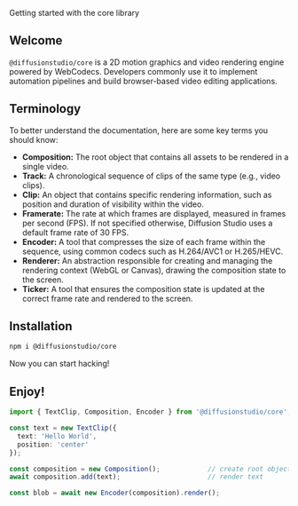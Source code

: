 Getting started with the core library

## Welcome

`@diffusionstudio/core` is a 2D motion graphics and video rendering engine powered by WebCodecs. Developers commonly use it to implement automation pipelines and build browser-based video editing applications.

## Terminology

To better understand the documentation, here are some key terms you should know:

- **Composition:** The root object that contains all assets to be rendered in a single video.
- **Track:** A chronological sequence of clips of the same type (e.g., video clips).
- **Clip:** An object that contains specific rendering information, such as position and duration of visibility within the video.
- **Framerate:** The rate at which frames are displayed, measured in frames per second (FPS). If not specified otherwise, Diffusion Studio uses a default frame rate of 30 FPS.
- **Encoder:** A tool that compresses the size of each frame within the sequence, using common codecs such as H.264/AVC1 or H.265/HEVC.
- **Renderer:** An abstraction responsible for creating and managing the rendering context (WebGL or Canvas), drawing the composition state to the screen.
- **Ticker:** A tool that ensures the composition state is updated at the correct frame rate and rendered to the screen.

## Installation

```sh
npm i @diffusionstudio/core
```

Now you can start hacking!

## Enjoy!

```typescript
import { TextClip, Composition, Encoder } from '@diffusionstudio/core';

const text = new TextClip({
  text: 'Hello World', 
  position: 'center' 
}); 

const composition = new Composition();            // create root object
await composition.add(text);                      // render text

const blob = await new Encoder(composition).render();
```
